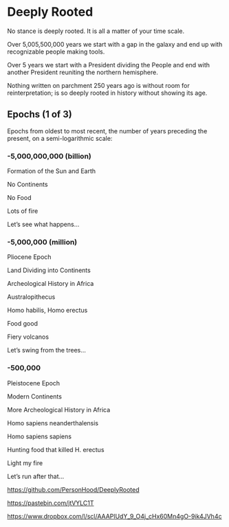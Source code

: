 # Deeply Rooted

No stance is deeply rooted. It is all a matter of your time scale.

Over 5,005,500,000 years we start with a gap in the galaxy and end up with recognizable people making tools.

Over 5 years we start with a President dividing the People and end with another President reuniting the northern hemisphere.

Nothing written on parchment 250 years ago is without room for reinterpretation; is so deeply rooted in history without showing its age.

## Epochs (1 of 3)

Epochs from oldest to most recent, the number of years preceding the present, on a semi-logarithmic scale:

### -5,000,000,000 (billion)

Formation of the Sun and Earth

No Continents

No Food

Lots of fire

Let’s see what happens…

### -5,000,000 (million)

Pliocene Epoch

Land Dividing into Continents

Archeological History in Africa

Australopithecus

Homo habilis, Homo erectus

Food good

Fiery volcanos

Let’s swing from the trees…

### -500,000

Pleistocene Epoch

Modern Continents

More Archeological History in Africa

Homo sapiens neanderthalensis

Homo sapiens sapiens

Hunting food that killed H. erectus

Light my fire

Let’s run after that…





https://github.com/PersonHood/DeeplyRooted

https://pastebin.com/jtVYLC1T

https://www.dropbox.com/l/scl/AAAPlUdY_9_O4j_cHx60Mn4gO-9ik4JVh4c

